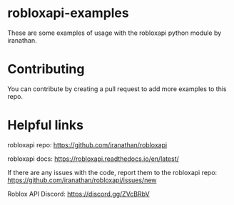 # robloxapi-examples
These are some examples of usage with the robloxapi python module by iranathan.

# Contributing

You can contribute by creating a pull request to add more examples to this repo.

# Helpful links
robloxapi repo: https://github.com/iranathan/robloxapi

robloxapi docs: https://robloxapi.readthedocs.io/en/latest/

If there are any issues with the code, report them to the robloxapi repo:
https://github.com/iranathan/robloxapi/issues/new

Roblox API Discord: https://discord.gg/ZVcBRbV
